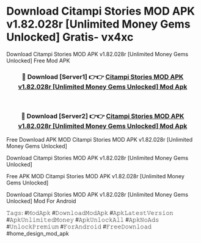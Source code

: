 # Download Citampi Stories MOD APK v1.82.028r [Unlimited Money Gems Unlocked] Gratis- vx4xc
Download Citampi Stories MOD APK v1.82.028r [Unlimited Money Gems Unlocked] Free Mod APK

<div align="center">
<h3>🔴 Download [Server1] 👉👉 <a href="https://apk-comot.site?title=Citampi_Stories_MOD_APK_v1.82.028r_[Unlimited_Money_Gems_Unlocked]">Citampi Stories MOD APK v1.82.028r [Unlimited Money Gems Unlocked] Mod Apk</a></h3><br>

<h3>🔴 Download [Server2] 👉👉 <a href="https://apk-comot.site?title=Citampi_Stories_MOD_APK_v1.82.028r_[Unlimited_Money_Gems_Unlocked]">Citampi Stories MOD APK v1.82.028r [Unlimited Money Gems Unlocked] Mod Apk</a></h3>
</div>


Free Download APK MOD Citampi Stories MOD APK v1.82.028r [Unlimited Money Gems Unlocked]

Download Citampi Stories MOD APK v1.82.028r [Unlimited Money Gems Unlocked] 

Free APK MOD Citampi Stories MOD APK v1.82.028r [Unlimited Money Gems Unlocked] 

Download Citampi Stories MOD APK v1.82.028r [Unlimited Money Gems Unlocked] Mod For Android

𝚃𝚊𝚐𝚜: #𝙼𝚘𝚍𝙰𝚙𝚔 #𝙳𝚘𝚠𝚗𝚕𝚘𝚊𝚍𝙼𝚘𝚍𝙰𝚙𝚔 #𝙰𝚙𝚔𝙻𝚊𝚝𝚎𝚜𝚝𝚅𝚎𝚛𝚜𝚒𝚘𝚗 #𝙰𝚙𝚔𝚄𝚗𝚕𝚒𝚖𝚒𝚝𝚎𝚍𝙼𝚘𝚗𝚎𝚢 #𝙰𝚙𝚔𝚄𝚗𝚕𝚘𝚌𝚔𝙰𝚕𝚕 #𝙰𝚙𝚔𝙽𝚘𝙰𝚍𝚜 #𝚄𝚗𝚕𝚘𝚌𝚔𝙿𝚛𝚎𝚖𝚒𝚞𝚖 #𝙵𝚘𝚛𝙰𝚗𝚍𝚛𝚘𝚒𝚍 #𝙵𝚛𝚎𝚎𝙳𝚘𝚠𝚗𝚕𝚘𝚊𝚍 #home_design_mod_apk